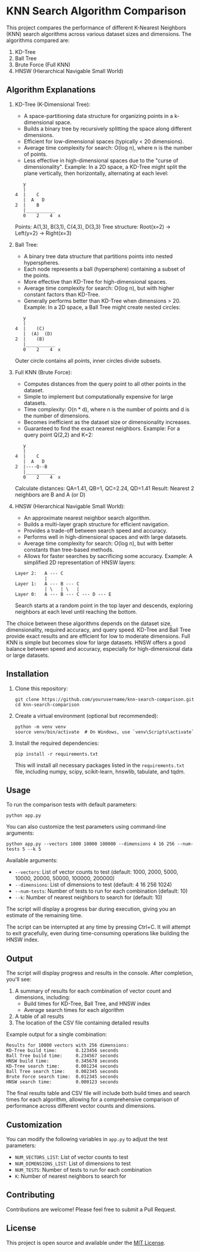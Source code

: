 # KNN Search Algorithm Comparison

This project compares the performance of different K-Nearest Neighbors (KNN) search algorithms across various dataset sizes and dimensions. The algorithms compared are:

1. KD-Tree
2. Ball Tree
3. Brute Force (Full KNN)
4. HNSW (Hierarchical Navigable Small World)

## Algorithm Explanations

1. KD-Tree (K-Dimensional Tree):
   - A space-partitioning data structure for organizing points in a k-dimensional space.
   - Builds a binary tree by recursively splitting the space along different dimensions.
   - Efficient for low-dimensional spaces (typically < 20 dimensions).
   - Average time complexity for search: O(log n), where n is the number of points.
   - Less effective in high-dimensional spaces due to the "curse of dimensionality".
   Example: In a 2D space, a KD-Tree might split the plane vertically, then horizontally, alternating at each level:
   ```
      y
      |
   4  |    C
      |  A   D
   2  |    B
      |___________
      0    2    4  x
   ```
   Points: A(1,3), B(3,1), C(4,3), D(3,3)
   Tree structure: Root(x=2) -> Left(y=2) -> Right(x=3)

2. Ball Tree:
   - A binary tree data structure that partitions points into nested hyperspheres.
   - Each node represents a ball (hypersphere) containing a subset of the points.
   - More effective than KD-Tree for high-dimensional spaces.
   - Average time complexity for search: O(log n), but with higher constant factors than KD-Tree.
   - Generally performs better than KD-Tree when dimensions > 20.
   Example: In a 2D space, a Ball Tree might create nested circles:
   ```
      y
      |
   4  |    (C)
      |  (A)  (D)
   2  |    (B)
      |___________
      0    2    4  x
   ```
   Outer circle contains all points, inner circles divide subsets.

3. Full KNN (Brute Force):
   - Computes distances from the query point to all other points in the dataset.
   - Simple to implement but computationally expensive for large datasets.
   - Time complexity: O(n * d), where n is the number of points and d is the number of dimensions.
   - Becomes inefficient as the dataset size or dimensionality increases.
   - Guaranteed to find the exact nearest neighbors.
   Example: For a query point Q(2,2) and K=2:
   ```
      y
      |
   4  |    C
      |  A   D
   2  |----Q--B
      |___________
      0    2    4  x
   ```
   Calculate distances: QA=1.41, QB=1, QC=2.24, QD=1.41
   Result: Nearest 2 neighbors are B and A (or D)

4. HNSW (Hierarchical Navigable Small World):
   - An approximate nearest neighbor search algorithm.
   - Builds a multi-layer graph structure for efficient navigation.
   - Provides a trade-off between search speed and accuracy.
   - Performs well in high-dimensional spaces and with large datasets.
   - Average time complexity for search: O(log n), but with better constants than tree-based methods.
   - Allows for faster searches by sacrificing some accuracy.
   Example: A simplified 2D representation of HNSW layers:
   ```
   Layer 2:   A --- C
              |
   Layer 1:   A --- B --- C
              | \   | \   |
   Layer 0:   A --- B --- C --- D --- E
   ```
   Search starts at a random point in the top layer and descends, 
   exploring neighbors at each level until reaching the bottom.

The choice between these algorithms depends on the dataset size, dimensionality, required accuracy, and query speed.
KD-Tree and Ball Tree provide exact results and are efficient for low to moderate dimensions.
Full KNN is simple but becomes slow for large datasets.
HNSW offers a good balance between speed and accuracy, especially for high-dimensional data or large datasets.

## Installation

1. Clone this repository:
   ```
   git clone https://github.com/yourusername/knn-search-comparison.git
   cd knn-search-comparison
   ```

2. Create a virtual environment (optional but recommended):
   ```
   python -m venv venv
   source venv/bin/activate  # On Windows, use `venv\Scripts\activate`
   ```

3. Install the required dependencies:
   ```
   pip install -r requirements.txt
   ```

   This will install all necessary packages listed in the `requirements.txt` file, including numpy, scipy, scikit-learn, hnswlib, tabulate, and tqdm.

## Usage

To run the comparison tests with default parameters:

```
python app.py
```

You can also customize the test parameters using command-line arguments:

```
python app.py --vectors 1000 10000 100000 --dimensions 4 16 256 --num-tests 5 --k 5
```

Available arguments:
- `--vectors`: List of vector counts to test (default: 1000, 2000, 5000, 10000, 20000, 50000, 100000, 200000)
- `--dimensions`: List of dimensions to test (default: 4 16 256 1024)
- `--num-tests`: Number of tests to run for each combination (default: 10)
- `--k`: Number of nearest neighbors to search for (default: 10)

The script will display a progress bar during execution, giving you an estimate of the remaining time.

The script can be interrupted at any time by pressing Ctrl+C. It will attempt to exit gracefully, even during time-consuming operations like building the HNSW index.

## Output

The script will display progress and results in the console. After completion, you'll see:

1. A summary of results for each combination of vector count and dimensions, including:
   - Build times for KD-Tree, Ball Tree, and HNSW index
   - Average search times for each algorithm
2. A table of all results
3. The location of the CSV file containing detailed results

Example output for a single combination:

```
Results for 10000 vectors with 256 dimensions:
KD-Tree build time:       0.123456 seconds
Ball Tree build time:     0.234567 seconds
HNSW build time:          0.345678 seconds
KD-Tree search time:      0.001234 seconds
Ball Tree search time:    0.002345 seconds
Brute Force search time:  0.012345 seconds
HNSW search time:         0.000123 seconds
```

The final results table and CSV file will include both build times and search times for each algorithm, allowing for a comprehensive comparison of performance across different vector counts and dimensions.

## Customization

You can modify the following variables in `app.py` to adjust the test parameters:

- `NUM_VECTORS_LIST`: List of vector counts to test
- `NUM_DIMENSIONS_LIST`: List of dimensions to test
- `NUM_TESTS`: Number of tests to run for each combination
- `K`: Number of nearest neighbors to search for

## Contributing

Contributions are welcome! Please feel free to submit a Pull Request.

## License

This project is open source and available under the [MIT License](LICENSE).
